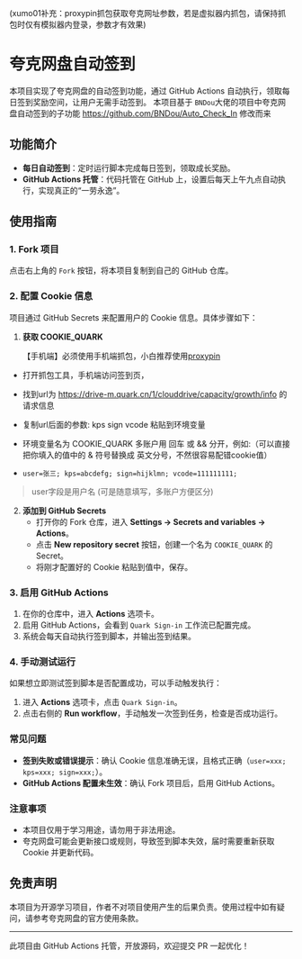 (xumo01补充：proxypin抓包获取夸克网址参数，若是虚拟器内抓包，请保持抓包时仅有模拟器内登录，参数才有效果)
# 夸克网盘自动签到

本项目实现了夸克网盘的自动签到功能，通过 GitHub Actions 自动执行，领取每日签到奖励空间，让用户无需手动签到。
本项目基于 `BNDou`大佬的项目中夸克网盘自动签到的子功能 https://github.com/BNDou/Auto_Check_In 修改而来

## 功能简介

- **每日自动签到**：定时运行脚本完成每日签到，领取成长奖励。
- **GitHub Actions 托管**：代码托管在 GitHub 上，设置后每天上午九点自动执行，实现真正的“一劳永逸”。

## 使用指南

### 1. Fork 项目

点击右上角的 `Fork` 按钮，将本项目复制到自己的 GitHub 仓库。

### 2. 配置 Cookie 信息

项目通过 GitHub Secrets 来配置用户的 Cookie 信息。具体步骤如下：

1. **获取 COOKIE_QUARK**

   【手机端】必须使用手机端抓包，小白推荐使用[proxypin](https://github.com/wanghongenpin/proxypin)
   
- 打开抓包工具，手机端访问签到页，

- 找到url为 https://drive-m.quark.cn/1/clouddrive/capacity/growth/info 的请求信息

- 复制url后面的参数: kps sign vcode 粘贴到环境变量

- 环境变量名为 COOKIE_QUARK 多账户用 回车 或 && 分开，例如:（可以直接把你填入的值中的 & 符号替换成 英文分号，不然很容易配错cookie值）

- `user=张三; kps=abcdefg; sign=hijklmn; vcode=111111111;`
> user字段是用户名 (可是随意填写，多账户方便区分)

2. **添加到 GitHub Secrets**
   - 打开你的 Fork 仓库，进入 **Settings -> Secrets and variables -> Actions**。
   - 点击 **New repository secret** 按钮，创建一个名为 `COOKIE_QUARK` 的 Secret。
   - 将刚才配置好的 Cookie 粘贴到值中，保存。

### 3. 启用 GitHub Actions

1. 在你的仓库中，进入 **Actions** 选项卡。
2. 启用 GitHub Actions，会看到 `Quark Sign-in` 工作流已配置完成。
3. 系统会每天自动执行签到脚本，并输出签到结果。

### 4. 手动测试运行

如果想立即测试签到脚本是否配置成功，可以手动触发执行：

1. 进入 **Actions** 选项卡，点击 `Quark Sign-in`。
2. 点击右侧的 **Run workflow**，手动触发一次签到任务，检查是否成功运行。

### 常见问题

- **签到失败或错误提示**：确认 Cookie 信息准确无误，且格式正确（`user=xxx; kps=xxx; sign=xxx;`）。
- **GitHub Actions 配置未生效**：确认 Fork 项目后，启用 GitHub Actions。

### 注意事项

- 本项目仅用于学习用途，请勿用于非法用途。
- 夸克网盘可能会更新接口或规则，导致签到脚本失效，届时需要重新获取 Cookie 并更新代码。

## 免责声明

本项目为开源学习项目，作者不对项目使用产生的后果负责。使用过程中如有疑问，请参考夸克网盘的官方使用条款。

---

此项目由 GitHub Actions 托管，开放源码，欢迎提交 PR 一起优化！
